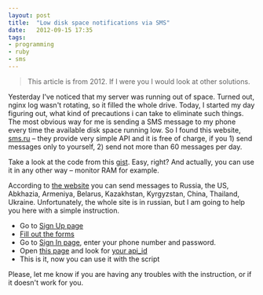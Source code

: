```yaml
---
layout: post
title:  "Low disk space notifications via SMS"
date:   2012-09-15 17:35
tags: 
- programming
- ruby
- sms
---
```


> This article is from 2012. If I were you I would look at other solutions.

Yesterday I've noticed that my server was running out of space. Turned out, nginx log wasn't rotating, so it filled the whole drive. Today, I started my day figuring out, what kind of precautions i can take to eliminate such things. The most obvious way for me is sending a SMS message to my phone every time the available disk space running low. So I found this website, [sms.ru](http://sms.ru) – they provide very simple API and it is free of charge, if you 1) send messages only to yourself, 2) send not more than 60 messages per day.

Take a look at the code from this [gist](https://gist.github.com/3727908). Easy, right? 
And actually, you can use it in any other way – monitor RAM for example.

According to [the website](http://sms.ru/?panel=price) you can send messages to Russia, the US, Abkhazia, Armeniya, Belarus, Kazakhstan, Kyrgyzstan, China, Thailand, Ukraine. Unfortunately, the whole site is in russian, but I am going to help you here with a simple instruction.

* Go to [Sign Up page](http://sms.ru/?panel=register) 
* [Fill out the forms](http://g.dfilimonov.com/ecae0744.png)
* Go to [Sign In page](http://sms.ru/?panel=login), enter your phone number and password.
* Open [this page](http://sms.ru/?panel=api&subpanel=method&show=sms/send) and look for [your api_id](http://g.dfilimonov.com/1cfad945.png) 
* This is it, now you can use it with the script

Please, let me know if you are having any troubles with the instruction, or if it doesn't work for you.
